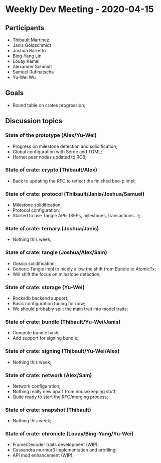 # Weekly Dev Meeting - 2020-04-15

## Participants

- Thibault Martinez
- Janis Goldschmidt
- Joshua Barretto
- Bing-Yang Lin
- Louay Kamel
- Alexander Schmidt
- Samuel Rufinatscha
- Yu-Wei Wu

## Goals

- Round table on crates progression;

## Discussion topics

### State of the prototype (Alex/Yu-Wei)

- Progress on milestone detection and solidification;
- Global configuration with Serde and TOML;
- Hornet peer nodes updated to RC8;

### State of crate: crypto (Thibault/Alex)

- Back to updating the RFC to reflect the finished bee-p impl;

### State of crate: protocol (Thibault/Janis/Joshua/Samuel)

- Milestone solidification;
- Protocol configuration;
- Started to use Tangle APIs (SEPs, milestones, transactions...);

### State of crate: ternary (Joshua/Janis)

- Nothing this week;

### State of crate: tangle (Joshua/Alex/Sam)

- Gossip solidification;
- Generic Tangle impl to nicely allow the shift from Bundle to AtomicTx;
- Will shift the focus on milestone detection;

### State of crate: storage (Yu-Wei)

- Rocksdb backend support;
- Basic configuration tuning for now;
- We should probably split the main trait into model traits;

### State of crate: bundle (Thibault/Yu-Wei/Janis)

- Compute bundle hash;
- Add support for signing bundle;

### State of crate: signing (Thibault/Yu-Wei/Alex)

- Nothing this week;

### State of crate: network (Alex/Sam)

- Network configuration;
- Nothing really new apart from housekeeping stuff;
- Quite ready to start the RFC/merging process;

### State of crate: snapshot (Thibault)

- Nothing this week;

### State of crate: chronicle (Louay/Bing-Yang/Yu-Wei)

- Frame/Decoder traits development (WIP);
- Cassandra murmur3 implementation and profiling;
- API mod enhancement (WIP);
